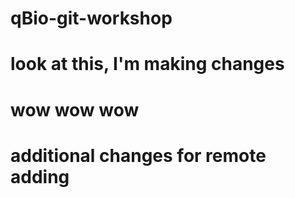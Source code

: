 # qBio-git-workshop


# look at this, I'm making changes
# wow wow wow


# additional changes for remote adding

